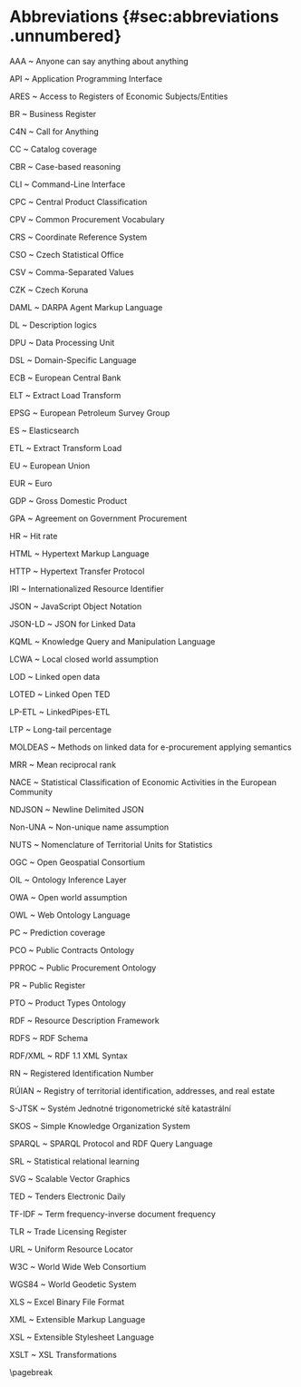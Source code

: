# Abbreviations {#sec:abbreviations .unnumbered}

AAA
~ Anyone can say anything about anything

API
~ Application Programming Interface

ARES
~ Access to Registers of Economic Subjects/Entities

BR
~ Business Register

C4N
~ Call for Anything

CC
~ Catalog coverage

CBR
~ Case-based reasoning

CLI
~ Command-Line Interface

CPC
~ Central Product Classification

CPV
~ Common Procurement Vocabulary

CRS
~ Coordinate Reference System

CSO
~ Czech Statistical Office

CSV
~ Comma-Separated Values

CZK
~ Czech Koruna

DAML
~ DARPA Agent Markup Language

DL
~ Description logics

DPU
~ Data Processing Unit

DSL
~ Domain-Specific Language

ECB
~ European Central Bank

ELT
~ Extract Load Transform

EPSG
~ European Petroleum Survey Group

ES
~ Elasticsearch

ETL
~ Extract Transform Load

EU
~ European Union

EUR
~ Euro

GDP
~ Gross Domestic Product

GPA
~ Agreement on Government Procurement

HR
~ Hit rate

HTML
~ Hypertext Markup Language

HTTP
~ Hypertext Transfer Protocol

IRI
~ Internationalized Resource Identifier

JSON
~ JavaScript Object Notation

JSON-LD
~ JSON for Linked Data

KQML
~ Knowledge Query and Manipulation Language

LCWA
~ Local closed world assumption

LOD
~ Linked open data

LOTED
~ Linked Open TED

LP-ETL
~ LinkedPipes-ETL

LTP
~ Long-tail percentage

MOLDEAS
~ Methods on linked data for e-procurement applying semantics

MRR
~ Mean reciprocal rank

NACE
~ Statistical Classification of Economic Activities in the European Community

NDJSON
~ Newline Delimited JSON

Non-UNA
~ Non-unique name assumption

NUTS
~ Nomenclature of Territorial Units for Statistics

<!--
ODC
~ Open Data Commons
-->

OGC
~ Open Geospatial Consortium

OIL
~ Ontology Inference Layer

OWA
~ Open world assumption

OWL
~ Web Ontology Language

PC
~ Prediction coverage

PCO
~ Public Contracts Ontology

<!--
PDDL
~ Public Domain Dedication and Licence
-->

PPROC
~ Public Procurement Ontology

PR
~ Public Register

PTO
~ Product Types Ontology

RDF
~ Resource Description Framework

RDFS
~ RDF Schema

RDF/XML
~ RDF 1.1 XML Syntax

RN
~ Registered Identification Number

RÚIAN
~ Registry of territorial identification, addresses, and real estate

S-JTSK
~ Systém Jednotné trigonometrické sítě katastrální

SKOS
~ Simple Knowledge Organization System

SPARQL
~ SPARQL Protocol and RDF Query Language

SRL
~ Statistical relational learning

SVG
~ Scalable Vector Graphics

TED
~ Tenders Electronic Daily

TF-IDF
~ Term frequency-inverse document frequency

TLR
~ Trade Licensing Register

URL
~ Uniform Resource Locator

W3C
~ World Wide Web Consortium

WGS84
~ World Geodetic System

XLS
~ Excel Binary File Format

XML
~ Extensible Markup Language

XSL
~ Extensible Stylesheet Language

XSLT
~ XSL Transformations

\pagebreak

